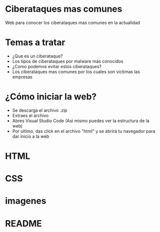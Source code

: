 # Ciberataques mas comunes
 Web para conocer los ciberataques mas comunes en la actualidad

# Temas a tratar

* ¿Que es un ciberataque?
* Los tipos de ciberataques por malware más conocidos
* ¿Como podemos evitar estos ciberataques?
* Los ciberataques mas comunes por los cuales son victimas las empresas

# ¿Cómo iniciar la web?

* Se descarga el archivo .zip
* Extraes el archivo
* Abres Visual Studio Code (Asi mismo puedes ver la estructura de la web)
* Por ultimo, das click en el archivo "html" y se abrirá tu navegador para dar inicio a la web

# HTML
# CSS
# imagenes
# README

